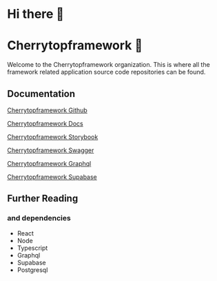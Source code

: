 # Hi there 👋

# Cherrytopframework 🍒

Welcome to the Cherrytopframework organization. This is where all the framework related application source code repositories can be found.

## Documentation

[Cherrytopframework Github]()

[Cherrytopframework Docs]()

[Cherrytopframework Storybook]()

[Cherrytopframework Swagger]()

[Cherrytopframework Graphql]()

[Cherrytopframework Supabase]()

## Further Reading
### and dependencies

- React
- Node
- Typescript
- Graphql
- Supabase
- Postgresql

<!--

**Here are some ideas to get you started:**

🙋‍♀️ A short introduction - what is your organization all about?
🌈 Contribution guidelines - how can the community get involved?
👩‍💻 Useful resources - where can the community find your docs? Is there anything else the community should know?
🍿 Fun facts - what does your team eat for breakfast?
🧙 Remember, you can do mighty things with the power of [Markdown](https://docs.github.com/github/writing-on-github/getting-started-with-writing-and-formatting-on-github/basic-writing-and-formatting-syntax)
-->
